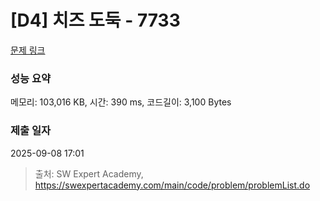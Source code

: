 # [D4] 치즈 도둑 - 7733 

[문제 링크](https://swexpertacademy.com/main/code/problem/problemDetail.do?contestProbId=AWrDOdQqRCUDFARG) 

### 성능 요약

메모리: 103,016 KB, 시간: 390 ms, 코드길이: 3,100 Bytes

### 제출 일자

2025-09-08 17:01



> 출처: SW Expert Academy, https://swexpertacademy.com/main/code/problem/problemList.do